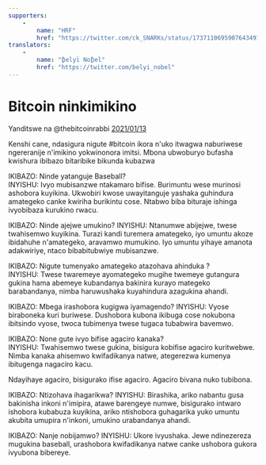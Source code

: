 ```yaml
---
supporters: 
    - 
        name: "HRF"
        href: "https://twitter.com/ck_SNARKs/status/1737110695907643491"
translators: 
    - 
        name: "₿elyï No₿el"
        href: "https://twitter.com/belyi_nobel"
---
```


# Bitcoin ninkimikino
Yanditswe na @thebitcoinrabbi [2021/01/13](https://twitter.com/thebitcoinrabbi/status/1349445548500262916)

<LanguageDropdown/>

Kenshi cane, ndasigura nigute #bitcoin ikora n'uko itwagwa naburiwese ngereranije n'imikino yokwinonora imitsi. Mbona ubwoburyo bufasha kwishura ibibazo bitaribike bikunda kubazwa

IKIBAZO: Ninde yatanguje Baseball?   
INYISHU: Ivyo mubisanzwe ntakamaro bifise. Burimuntu wese murinosi ashobora kuyikina. Ukwobiri kwose uwayitanguje yashaka guhindura amategeko canke kwiriha burikintu cose. Ntabwo biba bituraje ishinga ivyobibaza kurukino rwacu.

IKIBAZO: Ninde ajejwe umukino?
INYISHU: Ntanumwe abijejwe, twese twahisemwo kuyikina. Turazi kandi turemera amategeko, iyo umuntu akoze ibidahuhe n'amategeko, aravamwo mumukino. Iyo umuntu yihaye amanota adakwiriye, ntaco bibabitubwiye mubisanzwe.

IKIBAZO: Nigute tumenyako amategeko atazohava ahinduka ?                       
INYISHU: Twese twaremeye ayomategeko mugihe twemeye gutangura gukina hama abemeye kubandanya bakinira kurayo mategeko barabandanya, nimba haruwushaka kuyahindura azagukina ahandi.

IKIBAZO: Mbega irashobora kugigwa iyamagendo?
INYISHU: Vyose biraboneka kuri buriwese. Dushobora kubona ikibuga cose nokubona ibitsindo vyose, twoca tubimenya twese tugaca tubabwira bavemwo.

IKIBAZO: None gute ivyo bifise agaciro kanaka?   
INYISHU: Twahisemwo twese gukina, bisigura kobifise agaciro kuritwebwe. Nimba kanaka ahisemwo kwifadikanya natwe, ategerezwa kumenya ibitugenga nagaciro kacu.

Ndayihaye agaciro, bisigurako ifise agaciro. Agaciro bivana nuko tubibona.

IKIBAZO: Ntizohava ihagarikwa?
INYISHU: Birashika, ariko nabantu gusa bakinisha inkoni n'imipira, atawe barengeye numwe, bisigurako intwaro ishobora kubabuza kuyikina, ariko ntishobora guhagarika yuko umuntu akubita umupira n'inkoni, umukino urabandanya ahandi.

IKIBAZO: Nanje nobijamwo?
INYISHU: Ukore ivyushaka. Jewe ndinezereza mugukina baseball, urashobora kwifadikanya natwe canke ushobora gukora ivyubona bibereye.


